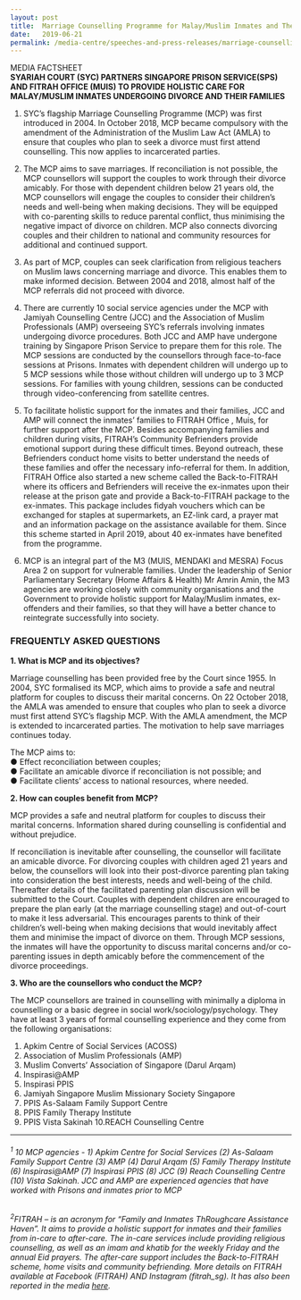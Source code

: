 ```yaml
---
layout: post
title:  Marriage Counselling Programme for Malay/Muslim Inmates and Their Families
date:   2019-06-21
permalink: /media-centre/speeches-and-press-releases/marriage-counselling-for-malay-muslim-inmates-and-families/
---
```


MEDIA FACTSHEET <br> 
**SYARIAH COURT (SYC) PARTNERS SINGAPORE PRISON SERVICE(SPS) AND FITRAH OFFICE (MUIS) TO PROVIDE HOLISTIC CARE FOR MALAY/MUSLIM INMATES UNDERGOING DIVORCE AND THEIR FAMILIES**

1. SYC’s flagship Marriage Counselling Programme (MCP) was first introduced in 2004. In October 2018, MCP became compulsory with the amendment of the Administration of the Muslim Law Act (AMLA) to ensure that couples who plan to seek a divorce must first attend counselling. This now applies to incarcerated parties. 

2. The MCP aims to save marriages. If reconciliation is not possible, the MCP counsellors will support the couples to work through their divorce amicably. For those with dependent children below 21 years old, the MCP counsellors will engage the couples to consider their children’s needs and well-being when making decisions. They will be equipped with co-parenting skills to reduce parental conflict, thus minimising the negative impact of divorce on children. MCP also connects divorcing couples and their children to national and community resources for additional and continued support. 

3. As part of MCP, couples can seek clarification from religious teachers on Muslim laws concerning marriage and divorce. This enables them to make informed decision. Between 2004 and 2018, almost half of the MCP referrals did not proceed with divorce. 

4. There are currently 10 social service agencies  under the MCP with Jamiyah Counselling Centre (JCC) and the Association of Muslim Professionals (AMP) overseeing SYC’s referrals involving inmates undergoing divorce procedures. Both JCC and AMP have undergone training by Singapore Prison Service to prepare them for this role. The MCP sessions are conducted by the counsellors through face-to-face sessions at Prisons. Inmates with dependent children will undergo up to 5 MCP sessions while those without children will undergo up to 3 MCP sessions. For families with young children, sessions can be conducted through video-conferencing from satellite centres. 

5. To facilitate holistic support for the inmates and their families, JCC and AMP will connect the inmates’ families to FITRAH Office  , Muis, for further support after the MCP. Besides accompanying families and children during visits, FITRAH’s Community Befrienders provide emotional support during these difficult times. Beyond outreach, these Befrienders conduct home visits to better understand the needs of these families and offer the necessary info-referral for them. In addition, FITRAH Office also started a new scheme called the Back-to-FITRAH where its officers and Befrienders will receive the ex-inmates upon their release at the prison gate and provide a Back-to-FITRAH package to the ex-inmates. This package includes fidyah vouchers which can be exchanged for staples at supermarkets, an EZ-link card, a prayer mat and an information package on the assistance available for them. Since this scheme started in April 2019, about 40 ex-inmates have benefited from the programme.

6. MCP is an integral part of the M3 (MUIS, MENDAKI and MESRA) Focus Area 2 on support for vulnerable families. Under the leadership of Senior Parliamentary Secretary (Home Affairs & Health) Mr Amrin Amin, the M3 agencies are working closely with community organisations and the Government to provide holistic support for Malay/Muslim inmates, ex-offenders and their families, so that they will have a better chance to reintegrate successfully into society. 

### **FREQUENTLY ASKED QUESTIONS** 
**1. What is MCP and its objectives?** 

Marriage counselling has been provided free by the Court since 1955. In 2004, SYC formalised its MCP, which aims to provide a safe and neutral platform for couples to discuss their marital concerns. On 22 October 2018, the AMLA was amended to ensure that couples who plan to seek a divorce must first attend SYC’s flagship MCP. With the AMLA amendment, the MCP is extended to incarcerated parties. The motivation to help save marriages continues today. 

The MCP aims to:  
●	Effect reconciliation between couples;  
●	Facilitate an amicable divorce if reconciliation is not possible; and  
●	Facilitate clients’ access to national resources, where needed. 

**2. How can couples benefit from MCP?** 

MCP provides a safe and neutral platform for couples to discuss their marital concerns. Information shared during counselling is confidential and without prejudice. 

If reconciliation is inevitable after counselling, the counsellor will facilitate an amicable divorce. For divorcing couples with children aged 21 years and below, the counsellors will look into their post-divorce parenting plan taking into consideration the best interests, needs and well-being of the child. Thereafter details of the facilitated parenting plan discussion will be submitted to the Court. Couples with dependent children are encouraged to prepare the plan early (at the marriage counselling stage) and out-of-court to make it less adversarial. This encourages parents to think of their children’s well-being when making decisions that would inevitably affect them and minimise the impact of divorce on them. Through MCP sessions, the inmates will have the opportunity to discuss marital concerns and/or co-parenting issues in depth amicably before the commencement of the divorce proceedings. 

**3. Who are the counsellors who conduct the MCP?**

The MCP counsellors are trained in counselling with minimally a diploma in counselling or a basic degree in social work/sociology/psychology. They have at least 3 years of formal counselling experience and they come from the following organisations: 

1. Apkim Centre of Social Services (ACOSS) 
2. Association of Muslim Professionals (AMP) 
3. Muslim Converts’ Association of Singapore (Darul Arqam) 
4. Inspirasi@AMP 
5. Inspirasi PPIS 
6. Jamiyah Singapore Muslim Missionary Society Singapore 
7. PPIS As-Salaam Family Support Centre 
8. PPIS Family Therapy Institute 
9. PPIS Vista Sakinah 
10.REACH Counselling Centre

<hr>

###### *<sup>1</sup> 10 MCP agencies - 1) Apkim Centre for Social Services (2) As-Salaam Family Support Centre (3) AMP (4) Darul Arqam (5) Family Therapy Institute (6) Inspirasi@AMP (7) Inspirasi PPIS (8) JCC (9) Reach Counselling Centre (10) Vista Sakinah. JCC and AMP are experienced agencies that have worked with Prisons and inmates prior to MCP*


###### *<sup>2</sup>FITRAH – is an acronym for “Family and Inmates ThRoughcare Assistance Haven”. It aims to provide a holistic support for inmates and their families from in-care to after-care. The in-care services include providing religious counselling, as well as an imam and khatib for the weekly Friday and the annual Eid prayers. The after-care support includes the Back-to-FITRAH scheme, home visits and community befriending. More details on FITRAH available at Facebook (FITRAH) AND Instagram (fitrah_sg). It has also been reported in the media [here](https://www.straitstimes.com/singapore/helpers-sought-for-muslim-rehab-initiative).*

